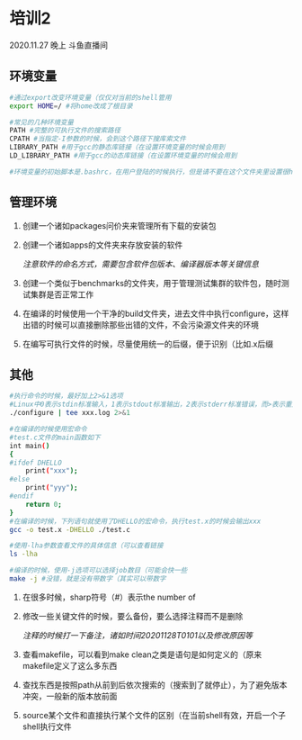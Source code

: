 # 培训2

2020.11.27 晚上 斗鱼直播间



## 环境变量

```bash
#通过export改变环境变量（仅仅对当前的shell管用
export HOME=/ #将home改成了根目录

#常见的几种环境变量
PATH #完整的可执行文件的搜索路径
CPATH #当指定-I参数的时候，会到这个路径下搜库索文件
LIBRARY_PATH #用于gcc的静态库链接（在设置环境变量的时候会用到
LD_LIBRARY_PATH #用于gcc的动态库链接（在设置环境变量的时候会用到

#环境变量的初始脚本是.bashrc，在用户登陆的时候执行，但是请不要在这个文件夹里设置很heavy的环境变量（尽量不要改动，除非你知道自己在做什么
```



## 管理环境

1. 创建一个诸如packages问价夹来管理所有下载的安装包

2. 创建一个诸如apps的文件夹来存放安装的软件

   *注意软件的命名方式，需要包含软件包版本、编译器版本等关键信息*

3. 创建一个类似于benchmarks的文件夹，用于管理测试集群的软件包，随时测试集群是否正常工作

4. 在编译的时候使用一个干净的build文件夹，进去文件中执行configure，这样出错的时候可以直接删除那些出错的文件，不会污染源文件夹的环境

5. 在编写可执行文件的时候，尽量使用统一的后缀，便于识别（比如.x后缀



## 其他

```bash
#执行命令的时候，最好加上2>&1选项
#Linux中0表示stdin标准输入，1表示stdout标准输出，2表示stderr标准错误，而>表示重定向，这里写的&符号可以减少打开文件的次数且不会导致2的输出把1的覆盖掉（详细了解请自行搜索
./configure | tee xxx.log 2>&1

#在编译的时候使用宏命令
#test.c文件的main函数如下
int main()
{
#ifdef DHELLO
	print("xxx");
#else
	print("yyy");
#endif
	return 0;
}
#在编译的时候，下列语句就使用了DHELLO的宏命令，执行test.x的时候会输出xxx
gcc -o test.x -DHELLO ./test.c

#使用-lha参数查看文件的具体信息（可以查看链接
ls -lha

#编译的时候，使用-j选项可以选择job数目（可能会快一些
make -j #没错，就是没有带数字（其实可以带数字
```

1. 在很多时候，sharp符号（#）表示the number of

2. 修改一些关键文件的时候，要么备份，要么选择注释而不是删除

   *注释的时候打一下备注，诸如时间20201128T0101以及修改原因等*

3. 查看makefile，可以看到make clean之类是语句是如何定义的（原来makefile定义了这么多东西

4. 查找东西是按照path从前到后依次搜索的（搜索到了就停止），为了避免版本冲突，一般新的版本放前面

5. source某个文件和直接执行某个文件的区别（在当前shell有效，开启一个子shell执行文件
